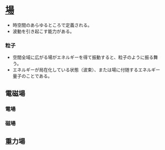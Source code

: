 # [場](https://ja.wikipedia.org/wiki/%E5%A0%B4)

- 時空間のあらゆるところで定義される。
- 波動を引き起こす能力がある。

### 粒子

- 空間全域に広がる場がエネルギーを得て振動すると、粒子のように振る舞う。
- エネルギーが局在化している状態（波束）、または場に付随するエネルギー量子のことである。

## 電磁場

### 電場

### 磁場

## 重力場

## 
